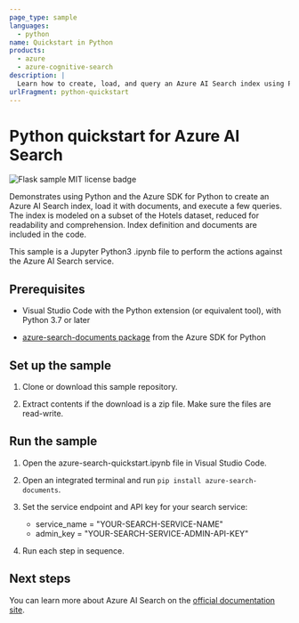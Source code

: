```yaml
---
page_type: sample
languages:
  - python
name: Quickstart in Python
products:
  - azure
  - azure-cognitive-search
description: |
  Learn how to create, load, and query an Azure AI Search index using Python.
urlFragment: python-quickstart
---
```


# Python quickstart for Azure AI Search

![Flask sample MIT license badge](https://img.shields.io/badge/license-MIT-green.svg)

Demonstrates using Python and the Azure SDK for Python to create an Azure AI Search index, load it with documents, and execute a few queries. The index is modeled on a subset of the Hotels dataset, reduced for readability and comprehension. Index definition and documents are included in the code.

This sample is a Jupyter Python3 .ipynb file to perform the actions against the Azure AI Search service.

## Prerequisites

* Visual Studio Code with the Python extension (or equivalent tool), with Python 3.7 or later

* [azure-search-documents package](https://pypi.org/project/azure-search-documents/) from the Azure SDK for Python

## Set up the sample

1. Clone or download this sample repository.

1. Extract contents if the download is a zip file. Make sure the files are read-write.

## Run the sample

1. Open the azure-search-quickstart.ipynb file in Visual Studio Code.

1. Open an integrated terminal and run `pip install azure-search-documents`.

1. Set the service endpoint and API key for your search service:

   * service_name = "YOUR-SEARCH-SERVICE-NAME"
   * admin_key = "YOUR-SEARCH-SERVICE-ADMIN-API-KEY"

1. Run each step in sequence.

## Next steps

You can learn more about Azure AI Search on the [official documentation site](https://docs.microsoft.com/azure/search).
